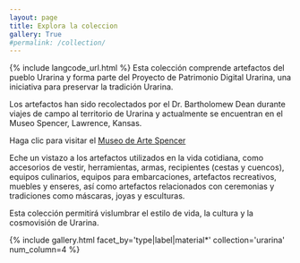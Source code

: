 ```yaml
---
layout: page
title: Explora la coleccion
gallery: True
#permalink: /collection/
---
```

{% include langcode_url.html %}
Esta colección comprende artefactos del pueblo Urarina y forma parte del Proyecto de Patrimonio Digital Urarina, una iniciativa para preservar la tradición Urarina.

Los artefactos han sido recolectados por el Dr. Bartholomew Dean durante viajes de campo al territorio de Urarina y actualmente se encuentran en el Museo Spencer, Lawrence, Kansas.

Haga clic para visitar el [Museo de Arte Spencer](https://www.spencerart.ku.edu/)

Eche un vistazo a los artefactos utilizados en la vida cotidiana, como accesorios de vestir, herramientas, armas, recipientes (cestas y cuencos), equipos culinarios, equipos para embarcaciones, artefactos recreativos, muebles y enseres, así como artefactos relacionados con ceremonias y tradiciones como máscaras, joyas y esculturas.

Esta colección permitirá vislumbrar el estilo de vida, la cultura y la cosmovisión de Urarina.

{% include gallery.html facet_by='type|label|material*' collection='urarina' num_column=4 %}



